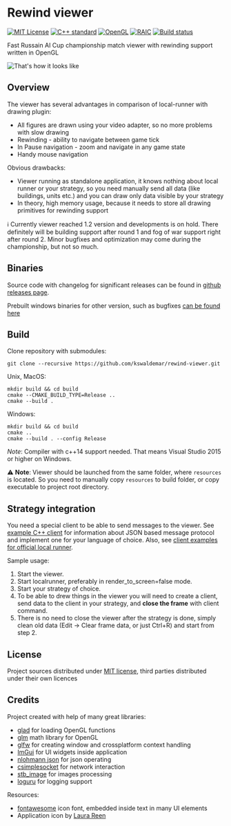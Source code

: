 # Rewind viewer

[![MIT License](https://img.shields.io/github/license/kswaldemar/rewind-viewer.svg?style=flat-square)](./LICENSE)
[![C++ standard](https://img.shields.io/badge/C++-14-blue.svg?style=flat-square)](https://isocpp.org/)
[![OpenGL](https://img.shields.io/badge/OpenGL-3.3-green.svg?style=flat-square)](https://www.khronos.org/opengl/)
[![RAIC](https://img.shields.io/badge/Russian%20AI%20Cup-2017-yellow.svg?style=flat-square)](http://russianaicup.ru/)
[![Build status](https://travis-ci.org/kswaldemar/rewind-viewer.svg?branch=master)](https://travis-ci.org/kswaldemar/rewind-viewer)

Fast Russain AI Cup championship match viewer with rewinding support written in OpenGL

![That's how it looks like](./resources/kdpv.png)

## Overview
The viewer has several advantages in comparison of local-runner with drawing plugin:
 - All figures are drawn using your video adapter, so no more problems with slow drawing
 - Rewinding - ability to navigate between game tick
 - In Pause navigation - zoom and navigate in any game state
 - Handy mouse navigation

Obvious drawbacks:
 - Viewer running as standalone application, it knows nothing about local runner or your strategy, so you need manually 
send all data (like buildings, units etc.) and you can draw only data visible by your strategy
 - In theory, high memory usage, because it needs to store all drawing primitives for rewinding support

:information_source: Currently viewer reached 1.2 version and developments is on hold.
There definitely will be building support after round 1 and fog of war support right after round 2.
Minor bugfixes and optimization may come during the championship, but not so much.


## Binaries

Source code with changelog for significant releases can be found in [github releases page](https://github.com/kswaldemar/rewind-viewer/releases).

Prebuilt windows binaries for other version, such as bugfixes [can be found here](https://github.com/kswaldemar/rewind-viewer/issues/23)


## Build

Clone repository with submodules:
```
git clone --recursive https://github.com/kswaldemar/rewind-viewer.git
```

Unix, MacOS:
```
mkdir build && cd build
cmake --CMAKE_BUILD_TYPE=Release ..
cmake --build .
```
Windows:
```
mkdir build && cd build
cmake ..
cmake --build . --config Release
```
*Note*: Compiler with c++14 support needed. That means Visual Studio 2015 or higher on Windows. 

:warning: **Note**: Viewer should be launched from the same folder, where `resources` is located. 
So you need to manually copy `resources` to build folder, or copy executable to project root directory.

## Strategy integration
You need a special client to be able to send messages to the viewer. See [example C++ client](https://github.com/kswaldemar/rewind-viewer/blob/master/clients/c%2B%2B/RewindClient.h) for information about JSON based message
protocol and implement one for your language of choice.
Also, see [client examples for official local runner](https://github.com/JustAMan/russian-ai-cup-visual/tree/master/clients).

Sample usage: 

1. Start the viewer.
2. Start localrunner, preferably in render_to_screen=false mode.
3. Start your strategy of choice.
4. To be able to drew things in the viewer you will need to create a client, send data to the client in your strategy, and **close the frame** with client command. 
5. There is no need to close the viewer after the strategy is done, simply clean old data (Edit -> Clear frame data, or just Ctrl+R) and start from step 2.

## License
Project sources distributed under [MIT license](https://github.com/kswaldemar/rewind-viewer/blob/master/LICENSE), third parties distributed under their own licences

## Credits
Project created with help of many great libraries:
 - [glad](https://github.com/Dav1dde/glad) for loading OpenGL functions
 - [glm](https://glm.g-truc.net/0.9.8/index.html) math library for OpenGL
 - [glfw](http://www.glfw.org/) for creating window and crossplatform context handling
 - [ImGui](https://github.com/ocornut/imgui) for UI widgets inside application
 - [nlohmann json](https://github.com/nlohmann/json) for json operating
 - [csimplesocket](https://github.com/DFHack/clsocket) for network interaction
 - [stb_image](https://github.com/nothings/stb) for images processing
 - [loguru](https://github.com/emilk/loguru) for logging support

Resources: 
 - [fontawesome](http://fontawesome.io/) icon font, embedded inside text in many UI elements
 - Application icon by [Laura Reen](https://www.iconfinder.com/laurareen)  
 
